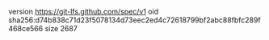version https://git-lfs.github.com/spec/v1
oid sha256:d74b838c71d23f5078134d73eec2ed4c72618799bf2abc88fbfc289f468ce566
size 2687
